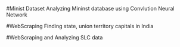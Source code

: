 #Minist Dataset
Analyzing Mininst database using Convlution Neural Network

#WebScraping
Finding state, union territory capitals in India

#WebScraping and Analyzing SLC data
